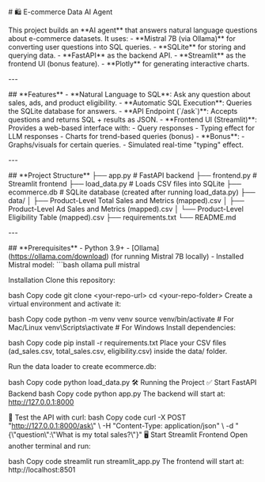 \# 🛍️ E-commerce Data AI Agent

This project builds an \*\*AI agent\*\* that answers natural language
questions about e-commerce datasets. It uses: - \*\*Mistral 7B (via
Ollama)\*\* for converting user questions into SQL queries. -
\*\*SQLite\*\* for storing and querying data. - \*\*FastAPI\*\* as the
backend API. - \*\*Streamlit\*\* as the frontend UI (bonus feature). -
\*\*Plotly\*\* for generating interactive charts.

\-\--

\## \*\*Features\*\* - \*\*Natural Language to SQL\*\*: Ask any question
about sales, ads, and product eligibility. - \*\*Automatic SQL
Execution\*\*: Queries the SQLite database for answers. - \*\*API
Endpoint (\`/ask\`)\*\*: Accepts questions and returns SQL + results as
JSON. - \*\*Frontend UI (Streamlit)\*\*: Provides a web-based interface
with:  - Query responses  - Typing effect for LLM responses  - Charts
for trend-based queries (bonus) - \*\*Bonus\*\*:  - Graphs/visuals for
certain queries.  - Simulated real-time \"typing\" effect.

\-\--

\## \*\*Project Structure\*\* ├── app.py \# FastAPI backend ├──
frontend.py \# Streamlit frontend ├── load_data.py \# Loads CSV files
into SQLite ├── ecommerce.db \# SQLite database (created after running
load_data.py) ├── data/ │ ├── Product-Level Total Sales and Metrics
(mapped).csv │ ├── Product-Level Ad Sales and Metrics (mapped).csv │ └──
Product-Level Eligibility Table (mapped).csv ├── requirements.txt └──
README.md

\-\--

\## \*\*Prerequisites\*\* - Python 3.9+ -
\[Ollama\](https://ollama.com/download) (for running Mistral 7B
locally) - Installed Mistral model: \`\`\`bash ollama pull mistral

Installation Clone this repository:

bash Copy code git clone \<your-repo-url\> cd \<your-repo-folder\>
Create a virtual environment and activate it:

bash Copy code python -m venv venv source venv/bin/activate \# For
Mac/Linux venv\\Scripts\\activate \# For Windows Install dependencies:

bash Copy code pip install -r requirements.txt Place your CSV files
(ad_sales.csv, total_sales.csv, eligibility.csv) inside the data/
folder.

Run the data loader to create ecommerce.db:

bash Copy code python load_data.py 🛠️ Running the Project ✅ Start
FastAPI Backend bash Copy code python app.py The backend will start at:
http://127.0.0.1:8000

🧪 Test the API with curl: bash Copy code curl -X POST
\"http://127.0.0.1:8000/ask\" \\ -H \"Content-Type: application/json\"
\\ -d \"{\\\"question\\\":\\\"What is my total sales?\\\"}\" 🖥️ Start
Streamlit Frontend Open another terminal and run:

bash Copy code streamlit run streamlit_app.py The frontend will start
at: http://localhost:8501
